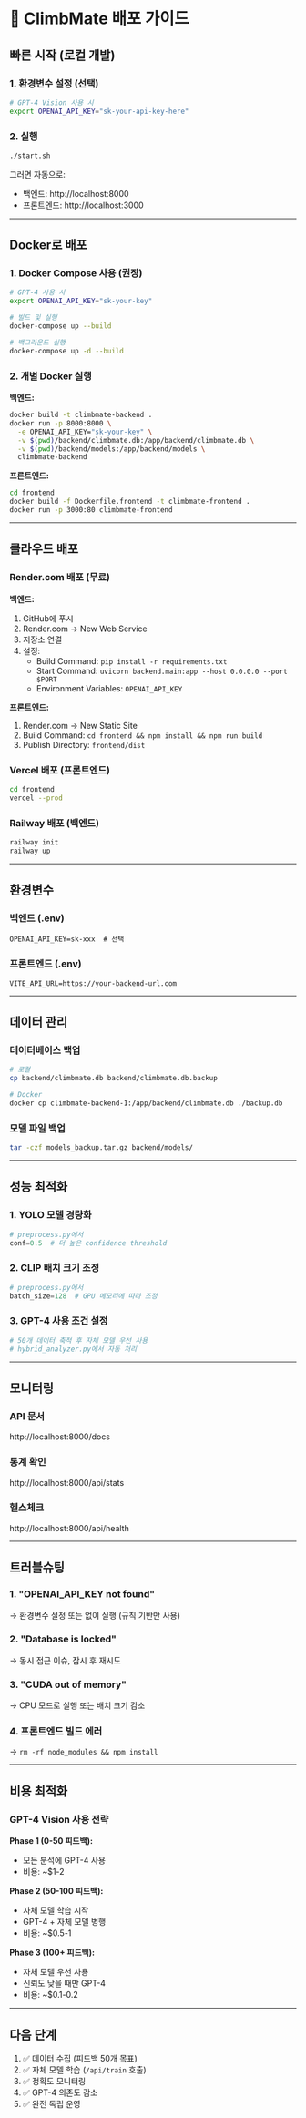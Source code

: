 # 🚀 ClimbMate 배포 가이드

## 빠른 시작 (로컬 개발)

### 1. 환경변수 설정 (선택)

```bash
# GPT-4 Vision 사용 시
export OPENAI_API_KEY="sk-your-api-key-here"
```

### 2. 실행

```bash
./start.sh
```

그러면 자동으로:
- 백엔드: http://localhost:8000
- 프론트엔드: http://localhost:3000

---

## Docker로 배포

### 1. Docker Compose 사용 (권장)

```bash
# GPT-4 사용 시
export OPENAI_API_KEY="sk-your-key"

# 빌드 및 실행
docker-compose up --build

# 백그라운드 실행
docker-compose up -d --build
```

### 2. 개별 Docker 실행

**백엔드:**
```bash
docker build -t climbmate-backend .
docker run -p 8000:8000 \
  -e OPENAI_API_KEY="sk-your-key" \
  -v $(pwd)/backend/climbmate.db:/app/backend/climbmate.db \
  -v $(pwd)/backend/models:/app/backend/models \
  climbmate-backend
```

**프론트엔드:**
```bash
cd frontend
docker build -f Dockerfile.frontend -t climbmate-frontend .
docker run -p 3000:80 climbmate-frontend
```

---

## 클라우드 배포

### Render.com 배포 (무료)

**백엔드:**
1. GitHub에 푸시
2. Render.com → New Web Service
3. 저장소 연결
4. 설정:
   - Build Command: `pip install -r requirements.txt`
   - Start Command: `uvicorn backend.main:app --host 0.0.0.0 --port $PORT`
   - Environment Variables: `OPENAI_API_KEY`

**프론트엔드:**
1. Render.com → New Static Site
2. Build Command: `cd frontend && npm install && npm run build`
3. Publish Directory: `frontend/dist`

### Vercel 배포 (프론트엔드)

```bash
cd frontend
vercel --prod
```

### Railway 배포 (백엔드)

```bash
railway init
railway up
```

---

## 환경변수

### 백엔드 (.env)
```
OPENAI_API_KEY=sk-xxx  # 선택
```

### 프론트엔드 (.env)
```
VITE_API_URL=https://your-backend-url.com
```

---

## 데이터 관리

### 데이터베이스 백업

```bash
# 로컬
cp backend/climbmate.db backend/climbmate.db.backup

# Docker
docker cp climbmate-backend-1:/app/backend/climbmate.db ./backup.db
```

### 모델 파일 백업

```bash
tar -czf models_backup.tar.gz backend/models/
```

---

## 성능 최적화

### 1. YOLO 모델 경량화
```python
# preprocess.py에서
conf=0.5  # 더 높은 confidence threshold
```

### 2. CLIP 배치 크기 조정
```python
# preprocess.py에서
batch_size=128  # GPU 메모리에 따라 조정
```

### 3. GPT-4 사용 조건 설정
```python
# 50개 데이터 축적 후 자체 모델 우선 사용
# hybrid_analyzer.py에서 자동 처리
```

---

## 모니터링

### API 문서
http://localhost:8000/docs

### 통계 확인
http://localhost:8000/api/stats

### 헬스체크
http://localhost:8000/api/health

---

## 트러블슈팅

### 1. "OPENAI_API_KEY not found"
→ 환경변수 설정 또는 없이 실행 (규칙 기반만 사용)

### 2. "Database is locked"
→ 동시 접근 이슈, 잠시 후 재시도

### 3. "CUDA out of memory"
→ CPU 모드로 실행 또는 배치 크기 감소

### 4. 프론트엔드 빌드 에러
→ `rm -rf node_modules && npm install`

---

## 비용 최적화

### GPT-4 Vision 사용 전략

**Phase 1 (0-50 피드백):**
- 모든 분석에 GPT-4 사용
- 비용: ~$1-2

**Phase 2 (50-100 피드백):**
- 자체 모델 학습 시작
- GPT-4 + 자체 모델 병행
- 비용: ~$0.5-1

**Phase 3 (100+ 피드백):**
- 자체 모델 우선 사용
- 신뢰도 낮을 때만 GPT-4
- 비용: ~$0.1-0.2

---

## 다음 단계

1. ✅ 데이터 수집 (피드백 50개 목표)
2. ✅ 자체 모델 학습 (`/api/train` 호출)
3. ✅ 정확도 모니터링
4. ✅ GPT-4 의존도 감소
5. ✅ 완전 독립 운영

